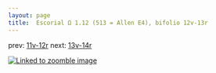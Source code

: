```yaml
---
layout: page
title:  Escorial Ω 1.12 (513 = Allen E4), bifolio 12v-13r
---
```


prev: [11v-12r](../11v-12r/) next: [13v-14r](../13v-14r/)



[![Linked to zoomble image](http://www.homermultitext.org/iipsrv?IIIF=/project/homer/pyramidal/deepzoom/hmt/e3bifolio/v1/E3_12v_13r.tif/full/2000,/0/default.jpg)](http://www.homermultitext.org/ict2/?urn=urn:cite2:hmt:e3bifolio.v1:E3_12v_13r)

